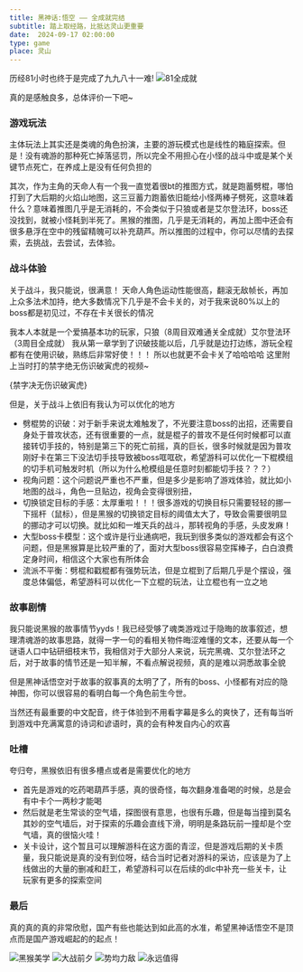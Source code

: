 ```yaml
---
title: 黑神话:悟空 —— 全成就完结
subtitle: 踏上取经路，比抵达灵山更重要
date:  2024-09-17 02:00:00
type: game
place: 灵山
---
```


历经81小时也终于是完成了九九八十一难!
![81全成就](/images/bmwk-2.png)

真的是感触良多，总体评价一下吧~

### 游戏玩法

主体玩法上其实还是类魂的角色扮演，主要的游玩模式也是线性的箱庭探索。但是！没有魂游的那种死亡掉落惩罚，所以完全不用担心在小怪的战斗中或是某个关键节点死亡，在养成上是没有任何负担的

其次，作为主角的天命人有一个我一直觉着很bt的推图方式，就是跑蓄劈棍，哪怕打到了大后期的火焰山地图，这三豆蓄力跑蓄依旧能给小怪两棒子劈死，这意味着什么？意味着推图几乎是无消耗的，不会类似于只狼或者是艾尔登法环，boss还没找到，就被小怪耗到半死了。黑猴的推图，几乎是无消耗的，再加上图中还会有很多悬浮在空中的残留精魄可以补充葫芦。所以推图的过程中，你可以尽情的去探索，去挑战，去尝试，去体验。

### 战斗体验

关于战斗，我只能说，很满意！
天命人角色运动性能很高，翻滚无敌帧长，再加上众多法术加持，绝大多数情况下几乎是不会卡关的，对于我来说80%以上的boss都是初见过，不存在卡关很长的情况

我本人本就是一个爱搞基本功的玩家，只狼（8周目双难通关全成就）艾尔登法环（3周目全成就）
我从第一章学到了识破技能以后，几乎就是边打边练，游玩全程都有在使用识破，熟练后非常好使！！！
所以也就更不会卡关了哈哈哈哈
这里附上当时打的禁字绝无伤识破寅虎的视频~

{禁字决无伤识破寅虎}

但是，关于战斗上依旧有我认为可以优化的地方

-   劈棍势的识破：对于新手来说太难触发了，不光要注意boss的出招，还需要自身处于普攻状态，还有很重要的一点，就是棍子的普攻不是任何时候都可以直接转切手技的，特别是第三下的死亡前摇，真的巨长，很多时候就是因为普攻刚好卡在第三下没法切手技导致被boss哐哐砍，希望游科可以优化一下棍模组的切手机可触发时机（所以为什么枪模组是任意时刻都能切手技？？？）
-   视角问题：这个问题说严重也不严重，但是多少是影响了游戏体验，就比如小地图的战斗，角色一旦贴边，视角会变得很别扭，
-   切换锁定目标的手感：太厚重啦！！！很多游戏的切换目标只需要轻轻的挪一下摇杆（鼠标），但是黑猴的切换锁定目标的阈值太大了，导致会需要很明显的挪动才可以切换。就比如和一堆天兵的战斗，那转视角的手感，头皮发麻！
-   大型boss卡模型：这个或许是行业通病吧，我玩到很多类似的游戏都会有这个问题，但是黑猴算是比较严重的了，面对大型boss很容易空挥棒子，白白浪费定身时间，相信这个大家也有所体会
-   流派不平衡：劈棍和戳棍都有强势玩法，但是立棍到了后期几乎是个摆设，强度总体偏低，希望游科可以优化一下立棍的玩法，让立棍也有一立之地

### 故事剧情

我只能说黑猴的故事情节yyds！我已经受够了魂类游戏过于隐晦的故事叙述，想理清魂游的故事思路，就得一字一句的看相关物件晦涩难懂的文本，还要从每一个谜语人口中钻研细枝末节，我相信对于大部分人来说，玩完黑魂、艾尔登法环之后，对于故事的情节还是一知半解，不看点解说视频，真的是难以洞悉故事全貌

但是黑神话悟空对于故事的叙事真的太明了了，所有的boss、小怪都有对应的隐神图，你可以很容易的看明白每一个角色前生今世。

当然还有最重要的中文配音，终于体验到不用看字幕是多么的爽快了，还有每当听到游戏中充满寓意的诗词和谚语时，真的会有种发自内心的欢喜

### 吐槽

夸归夸，黑猴依旧有很多槽点或者是需要优化的地方

-   首先是游戏的吃药喝葫芦手感，真的很奇怪，每次翻身准备喝的时候，总是会有中卡个一两秒才能喝
-   然后就是老生常谈的空气墙，探图很有意思，也很有乐趣，但是每当撞到莫名其妙的空气墙后，对于探索的乐趣会直线下滑，明明是条路玩前一撞却是个空气墙，真的很恼火哇！
-   关卡设计，这个暂且可以理解游科在这方面的青涩，但是游戏后期的关卡质量，我只能说是真的没有到位呀，结合当时记者对游科的采访，应该是为了上线做出的大量的删减和赶工，希望游科可以在后续的dlc中补充一些关卡，让玩家有更多的探索空间

### 最后

真的真的真的非常欣慰，国产有些也能达到如此高的水准，希望黑神话悟空不是顶点而是国产游戏崛起的的起点！

![黑猴美学](/images/bmwk-1-1.png)
![大战前夕](/images/bmwk-3.png)
![势均力敌](/images/bmwk-4.png)
![永远值得](/images/bmwk-1.png)
